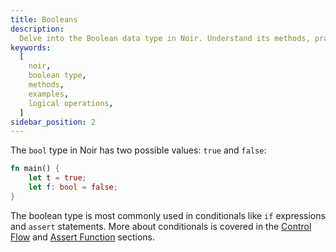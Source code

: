 ```yaml
---
title: Booleans
description:
  Delve into the Boolean data type in Noir. Understand its methods, practical examples, and best practices for using Booleans in your Noir programs.
keywords:
  [
    noir,
    boolean type,
    methods,
    examples,
    logical operations,
  ]
sidebar_position: 2
---
```



The `bool` type in Noir has two possible values: `true` and `false`:

```rust
fn main() {
    let t = true;
    let f: bool = false;
}
```

The boolean type is most commonly used in conditionals like `if` expressions and `assert`
statements. More about conditionals is covered in the [Control Flow](../control_flow) and
[Assert Function](../assert) sections.
